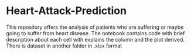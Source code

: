 # Heart-Attack-Prediction

This repository offers the analysis of patients who are suffering or maybe going to suffer from heart disease. The notebook contains code with brief description about each cell with explains the column and the plot derived. There is dataset in another folder in .xlsx format
